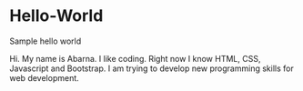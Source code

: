 # Hello-World
Sample hello world 

Hi. My name is Abarna. I like coding. Right now I know HTML, CSS, Javascript and Bootstrap.
I am trying to develop new programming skills for web development.
